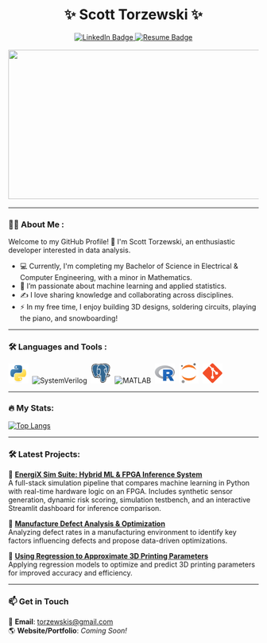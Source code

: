 <div align="center">
  <h1>✨ Scott Torzewski ✨</h1>
</div>

<div id="badges" align="center">
  <a href="https://linkedin.com/in/scott-torzewski-265599183/" target="_blank">
    <img src="https://img.shields.io/badge/LinkedIn-blue?style=for-the-badge&logo=linkedin&logoColor=white" alt="LinkedIn Badge"/>
  </a>
  <a href="https://github.com/ScottTorzewski/ScottTorzewski/raw/main/Electrical & Computer Engineering Resume.docx.pdf" download>
    <img src="https://img.shields.io/badge/Resume-gold?style=for-the-badge&logo=adobeacrobatreader&logoColor=white" alt="Resume Badge"/>
  </a>
</div>

<br>

<div align="center">
  <img src="https://media.giphy.com/media/l378c04F2fjeZ7vH2/giphy.gif" width="600" height="300"/>
</div>

---

### :man_technologist: About Me :

Welcome to my GitHub Profile! 👋
I'm Scott Torzewski, an enthusiastic developer interested in data analysis.

- 💻 Currently, I'm completing my Bachelor of Science in Electrical & Computer Engineering, with a minor in Mathematics.
- 👀 I’m passionate about machine learning and applied statistics.
- ✍️ I love sharing knowledge and collaborating across disciplines.
- ⚡  In my free time, I enjoy building 3D designs, soldering circuits, playing the piano, and snowboarding!

<!---
ScottTorzewski/ScottTorzewski is a ✨ special ✨ repository because its `README.md` (this file) appears on your GitHub profile.
You can click the Preview link to take a look at your changes.
--->

---

### :hammer_and_wrench: Languages and Tools :

<div>
  <img src="https://github.com/devicons/devicon/blob/master/icons/python/python-original.svg" title="Python" alt="Python" width="40" height="40"/>&nbsp;
  <img src="https://raw.githubusercontent.com/file-icons/icons/master/svg/VHDL.svg" title="SystemVerilog" alt="SystemVerilog" width="40" height="40"/>&nbsp;
  <img src="https://github.com/devicons/devicon/blob/master/icons/postgresql/postgresql-original.svg" title="SQL" alt="SQL" width="40" height="40"/>&nbsp;
  <img src="https://upload.wikimedia.org/wikipedia/commons/2/21/Matlab_Logo.png" title="MATLAB" alt="MATLAB" width="40" height="40"/>&nbsp;
  <img src="https://github.com/devicons/devicon/blob/master/icons/r/r-original.svg" title="R" alt="R" width="40" height="40"/>&nbsp;
  <img src="https://github.com/devicons/devicon/blob/master/icons/jupyter/jupyter-original.svg" title="Jupyter Notebook" alt="Jupyter Notebook" width="40" height="40"/>&nbsp;
  <img src="https://github.com/devicons/devicon/blob/master/icons/git/git-original.svg" title="Git" alt="Git" width="40" height="40"/>&nbsp;
</div>

---

### 🔥 My Stats:

[![Top Langs](https://github-readme-stats-git-masterrstaa-rickstaa.vercel.app/api/top-langs/?username=ScottTorzewski&layout=compact&theme=vision-friendly-dark)](https://github.com/anuraghazra/github-readme-stats)

---

### 🛠️ Latest Projects:

🔹 **[EnergiX Sim Suite: Hybrid ML & FPGA Inference System](https://github.com/ScottTorzewski/energiX-sim)**  
  A full-stack simulation pipeline that compares machine learning in Python with real-time hardware logic on an FPGA. Includes synthetic sensor generation, dynamic risk scoring, simulation testbench, and an interactive Streamlit dashboard for inference comparison.

🔹 **[Manufacture Defect Analysis & Optimization](https://github.com/ScottTorzewski/Manufacture-Defect-ML-Project)**  
  Analyzing defect rates in a manufacturing environment to identify key factors influencing defects and propose data-driven optimizations.

🔹 **[Using Regression to Approximate 3D Printing Parameters](https://github.com/ScottTorzewski/3D-Printing-ML-Project)**  
  Applying regression models to optimize and predict 3D printing parameters for improved accuracy and efficiency.

---

  ### 📫 Get in Touch  
📩 **Email**: torzewskis@gmail.com  
🌎 **Website/Portfolio**: *Coming Soon!*  

